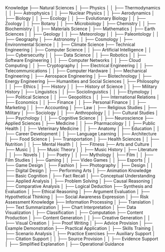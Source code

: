 <Disciplinary Fields>
Knowledge
├── Natural Sciences
│   ├── Physics
│   │   ├── Thermodynamics
│   │   ├── Astrophysics
│   │   ├── Nuclear Physics
│   │   ├── Aerodynamics
│   ├── Biology
│   │   ├── Ecology
│   │   ├── Evolutionary Biology
│   │   ├── Zoology
│   │   ├── Botany
│   │   ├── Microbiology
│   ├── Chemistry
│   │   ├── Biochemistry
│   │   ├── Materials Science
│   ├── Mathematics
│   ├── Earth Sciences
│   │   ├── Geology
│   │   ├── Meteorology
│   │   ├── Paleontology
│   │   ├── Geography
│   ├── Astronomy
│   │   ├── Cosmology
│   ├── Environmental Science
│   │   ├── Climate Science
├── Technical Engineering
│   ├── Computer Science
│   │   ├── Artificial Intelligence
│   │   ├── Cybersecurity
│   │   ├── Data Science
│   │   ├── Robotics
│   │   ├── Software Engineering
│   │   ├── Computer Networks
│   │   ├── Cloud Computing
│   │   ├── Cryptography
│   ├── Electrical Engineering
│   │   ├── Telecommunications
│   │   ├── Computer Hardware
│   ├── Mechanical Engineering
│   ├── Aerospace Engineering
│   ├── Biotechnology
│   ├── Energy Engineering
├── Humanities and Social Sciences
│   ├── Philosophy
│   │   ├── Ethics
│   ├── History
│   │   ├── History of Science
│   │   ├── Military History
│   ├── Linguistics
│   │   ├── Sociolinguistics
│   │   ├── Etymology
│   ├── Political Science
│   │   ├── Geopolitics
│   │   ├── International Relations
│   ├── Economics
│   │   ├── Finance
│   │   ├── Personal Finance
│   │   ├── Marketing
│   │   ├── Accounting
│   ├── Law
│   ├── Religious Studies
│   ├── Military
│   ├── Sociology
│   │   ├── Anthropology
│   │   ├── Cultural Studies
│   ├── Psychology
│   │   ├── Cognitive Science
│   │   ├── Neuroscience
├── Applied Sciences
│   ├── Medicine
│   │   ├── Pharmacology
│   │   ├── Public Health
│   │   ├── Veterinary Medicine
│   │   ├── Anatomy
│   ├── Education
│   │   ├── Career Development
│   │   ├── Language Learning
│   ├── Architecture
│   ├── Food Science
│   ├── Transportation
│   ├── Health Sciences
│   │   ├── Nutrition
│   │   ├── Mental Health
│   │   ├── Fitness
├── Arts and Culture
│   ├── Music
│   │   ├── Music Theory
│   │   ├── Music History
│   ├── Literature
│   │   ├── Novels
│   │   ├── Poetry
│   │   ├── Mythology
│   ├── Film
│   │   ├── Film Studies
│   ├── Gaming
│   │   ├── Video Games
│   │   ├── Esports
│   │   ├── Game Design
│   ├── Fashion
│   ├── Photography
│   ├── Design
│   │   ├── Digital Design
│   ├── Performing Arts
│   ├── Animation

<Cognitive Levels>
Knowledge
├── Basic Cognition
│   ├── Fact Recall
│   ├── Conceptual Understanding
├── Applied Analysis
│   ├── Problem Solving
│   ├── Causal Reasoning
│   ├── Comparative Analysis
│   ├── Logical Deduction
├── Synthesis and Evaluation
│   ├── Ethical Reasoning
│   ├── Argument Evaluation
│   ├── Hypothetical Thinking
│   ├── Social Awareness Expression
│   ├── Risk Assessment

<Task Types>
Knowledge
├── Information Processing
│   ├── Translation
│   ├── Text Summarization
│   ├── Chart Interpretation
│   ├── Data Visualization
│   ├── Classification
│   ├── Computation
├── Content Production
│   ├── Content Generation
│   │   ├── Creative Generation
│   │   ├── Visual Creation
│   ├── Proof Writing
│   ├── Advice Provision
│   ├── Example Demonstration
├── Practical Application
│   ├── Skills Training
│   ├── Scenario Analysis
│   ├── Practice Exercises
├── Auxiliary Support
│   ├── Citation Support
│   │   ├── Source Provision
│   │   ├── Evidence Support
│   ├── Simplified Explanation
│   ├── Operational Guidance